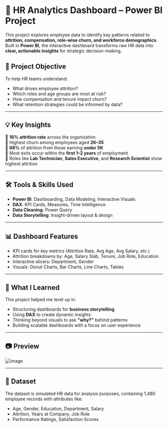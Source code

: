 # 🧠 HR Analytics Dashboard – Power BI Project

This project explores employee data to identify key patterns related to **attrition, compensation, role-wise churn, and workforce demographics**. Built in **Power BI**, the interactive dashboard transforms raw HR data into **clear, actionable insights** for strategic decision-making.

## 📌 Project Objective
To help HR teams understand:
- What drives employee attrition?
- Which roles and age groups are most at risk?
- How compensation and tenure impact churn?
- What retention strategies could be informed by data?

---

## 💡 Key Insights

🔹 **16% attrition rate** across the organization  
🔹 Highest churn among employees aged **26–35**  
🔹 **68%** of attrition from those earning **under 5K**  
🔹 Most exits occur within the **first 1–2 years** of employment  
🔹 Roles like **Lab Technician**, **Sales Executive**, and **Research Scientist** show highest attrition  

---

## 🛠️ Tools & Skills Used

- **Power BI**: Dashboarding, Data Modeling, Interactive Visuals  
- **DAX**: KPI Cards, Measures, Time Intelligence  
- **Data Cleaning**: Power Query  
- **Data Storytelling**: Insight-driven layout & design

---

## 📊 Dashboard Features

- KPI cards for key metrics (Attrition Rate, Avg Age, Avg Salary, etc.)
- Attrition breakdowns by: Age, Salary Slab, Tenure, Job Role, Education
- Interactive slicers: Department, Gender
- Visuals: Donut Charts, Bar Charts, Line Charts, Tables

---

## 🚀 What I Learned

This project helped me level up in:
- Structuring dashboards for **business storytelling**
- Using **DAX** to create dynamic insights
- Thinking beyond visuals to ask **"why?"** behind patterns
- Building scalable dashboards with a focus on user experience

---

## 📷 Preview

![image](https://github.com/user-attachments/assets/53607726-e502-4de8-806a-40250b071c69)


---

## 📁 Dataset

The dataset is simulated HR data for analysis purposes, containing 1,480 employee records with attributes like:
- Age, Gender, Education, Department, Salary
- Attrition, Years at Company, Job Role
- Performance Ratings, Satisfaction Scores
